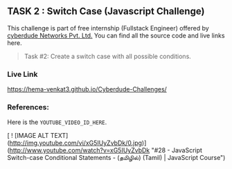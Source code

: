 ## TASK 2 : Switch Case (Javascript Challenge)

This challenge is part of free internship (Fullstack Engineer) offered by [cyberdude Networks Pvt. Ltd.](https://cyberdudenetworks.com) You can find all the source code and live links here.

> Task #2: Create a switch case with all possible conditions.

### Live Link

https://hema-venkat3.github.io/Cyberdude-Challenges/

### References:

Here is the `YOUTUBE_VIDEO_ID_HERE`.

[ ! [IMAGE ALT TEXT]<br>
(http://img.youtube.com/vi/xG5IUyZvbDk/0.jpg)]<br>
(http://www.youtube.com/watch?v=xG5IUyZvbDk "#28 - JavaScript Switch-case Conditional Statements - (தமிழில்) (Tamil) | JavaScript Course")
